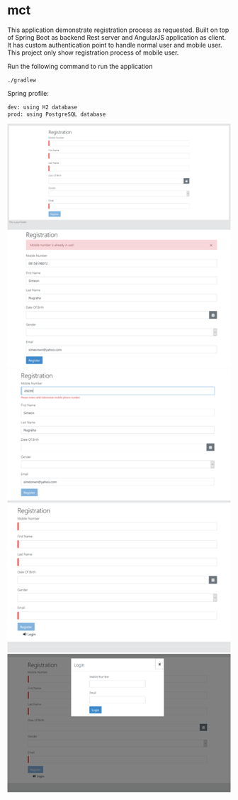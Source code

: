 # mct

This application demonstrate registration process as requested. Built on top of Spring Boot as backend Rest server and AngularJS application as client. 
It has custom authentication point to handle normal user and mobile user. This project only show registration process of mobile user.

Run the following command to run the application

    ./gradlew 
    
Spring profile: 
    
    dev: using H2 database
    prod: using PostgreSQL database

![ScreenShot](https://raw.githubusercontent.com/simeonwn/mctsimeon/master/screenshoots/register.png)
![ScreenShot](https://raw.githubusercontent.com/simeonwn/mctsimeon/master/screenshoots/register%20-%20server%20error.png)
![ScreenShot](https://raw.githubusercontent.com/simeonwn/mctsimeon/master/screenshoots/register%20-%20client%20validation%20error.png)
![ScreenShot](https://raw.githubusercontent.com/simeonwn/mctsimeon/master/screenshoots/showlogin.png)
![ScreenShot](https://raw.githubusercontent.com/simeonwn/mctsimeon/master/screenshoots/loginform.png)
